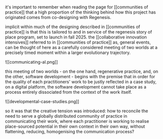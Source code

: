it's important to remember when reading the page for [[communities of practice]] that a high proportion of the thinking behind how this project has originated comes from co-designing with Regenesis. 

implicit within much of the designing described in [[communities of practice]] is that this is tailored to and in service of the regenesis story of place program, set to launch in fall 2025. the [[collaborative innovation intensives]] referred to in [[communities of practice]] as, general events, can be thought of here as a carefully considered meeting of two worlds at a precisely timed moment within a larger evolutionary trajectory. 

![[communicating-al.png]]

this meeting of two worlds - on the one hand, regenerative practice, and, on the other, software development - begins with the premise that in order for the quality of each practitioners' work to be justly reflected in a case study, on a digital platform, the software development cannot take place as a process entirely dissociated from the context of the work itself. 

![[developmental-case-studies.png]]

so it was that the creative tension was introduced: how to reconcile the need to serve a globally distributed community of practice in communicating their work, where each practitioner is working to realise place-sourced potential in their own context in their own way, without flattening, reducing, homogenising the communication process?

